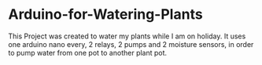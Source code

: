 # Arduino-for-Watering-Plants
This Project was created to water my plants while I am on holiday. It uses one arduino nano every, 2 relays, 2 pumps and 2 moisture sensors, in order to pump water from one pot to another plant pot.
